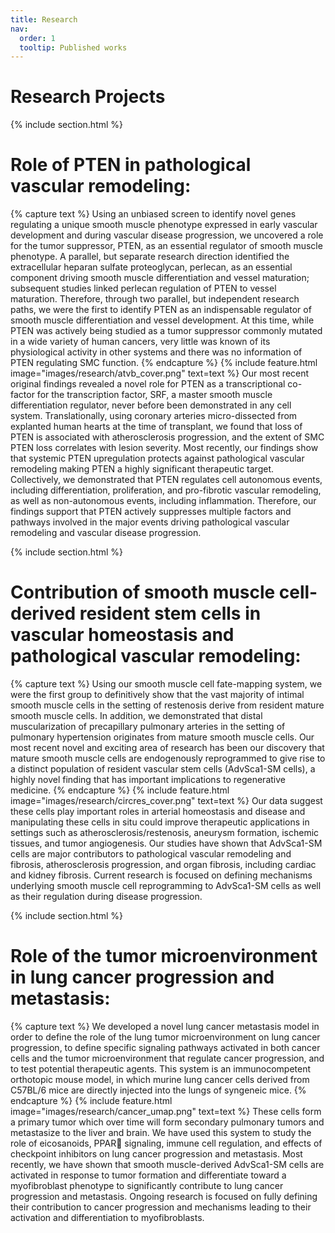 ```yaml
---
title: Research
nav:
  order: 1
  tooltip: Published works
---
```


# <i class="fas fa-microscope"></i>Research Projects

{% include section.html %}

# Role of PTEN in pathological vascular remodeling:
{% capture text %}
Using an unbiased screen to identify novel genes regulating a unique smooth muscle phenotype expressed in early vascular development and during vascular disease progression, we uncovered a role for the tumor suppressor, PTEN, as an essential regulator of smooth muscle phenotype. A parallel, but separate research direction identified the extracellular heparan sulfate proteoglycan, perlecan, as an essential component driving smooth muscle differentiation and vessel maturation; subsequent studies linked perlecan regulation of PTEN to vessel maturation. Therefore, through two parallel, but independent research paths, we were the first to identify PTEN as an indispensable regulator of smooth muscle differentiation and vessel development.  At this time, while PTEN was actively being studied as a tumor suppressor commonly mutated in a wide variety of human cancers, very little was known of its physiological activity in other systems and there was no information of PTEN regulating SMC function.
{% endcapture %}
{%
  include feature.html
  image="images/research/atvb_cover.png"
  text=text
%}
Our most recent original findings revealed a novel role for PTEN as a transcriptional co-factor for the transcription factor, SRF, a master smooth muscle differentiation regulator, never before been demonstrated in any cell system.  Translationally, using coronary arteries micro-dissected from explanted human hearts at the time of transplant, we found that loss of PTEN is associated with atherosclerosis progression, and the extent of SMC PTEN loss correlates with lesion severity.  Most recently, our findings show that systemic PTEN upregulation protects against pathological vascular remodeling making PTEN a highly significant therapeutic target.  Collectively, we demonstrated that PTEN regulates cell autonomous events, including differentiation, proliferation, and pro-fibrotic vascular remodeling, as well as non-autonomous events, including inflammation.  Therefore, our findings support that PTEN actively suppresses multiple factors and pathways involved in the major events driving pathological vascular remodeling and vascular disease progression.

{% include section.html %}

# Contribution of smooth muscle cell-derived resident stem cells in vascular homeostasis and pathological vascular remodeling:
{% capture text %}
Using our smooth muscle cell fate-mapping system, we were the first group to definitively show that the vast majority of intimal smooth muscle cells in the setting of restenosis derive from resident mature smooth muscle cells.  In addition, we demonstrated that distal muscularization of precapillary pulmonary arteries in the setting of pulmonary hypertension originates from mature smooth muscle cells. Our most recent novel and exciting area of research has been our discovery that mature smooth muscle cells are endogenously reprogrammed to give rise to a distinct population of resident vascular stem cells (AdvSca1-SM cells), a highly novel finding that has important implications to regenerative medicine.
{% endcapture %}
{%
  include feature.html
  image="images/research/circres_cover.png"
  text=text
%}
Our data suggest these cells play important roles in arterial homeostasis and disease and manipulating these cells in situ could improve therapeutic applications in settings such as atherosclerosis/restenosis, aneurysm formation, ischemic tissues, and tumor angiogenesis.  Our studies have shown that AdvSca1-SM cells are major contributors to pathological vascular remodeling and fibrosis, atherosclerosis progression, and organ fibrosis, including cardiac and kidney fibrosis. Current research is focused on defining mechanisms underlying smooth muscle cell reprogramming to AdvSca1-SM cells as well as their regulation during disease progression.

{% include section.html %}

# Role of the tumor microenvironment in lung cancer progression and metastasis:
{% capture text %}
We developed a novel lung cancer metastasis model in order to define the role of the lung tumor microenvironment on lung cancer progression, to define specific signaling pathways activated in both cancer cells and the tumor microenvironment that regulate cancer progression, and to test potential therapeutic agents. This system is an immunocompetent orthotopic mouse model, in which murine lung cancer cells derived from C57BL/6 mice are directly injected into the lungs of syngeneic mice.
{% endcapture %}
{%
  include feature.html
  image="images/research/cancer_umap.png"
  text=text
%}
These cells form a primary tumor which over time will form secondary pulmonary tumors and metastasize to the liver and brain. We have used this system to study the role of eicosanoids, PPAR signaling, immune cell regulation, and effects of checkpoint inhibitors on lung cancer progression and metastasis.  Most recently, we have shown that smooth muscle-derived AdvSca1-SM cells are activated in response to tumor formation and differentiate toward a myofibroblast phenotype to significantly contribute to lung cancer progression and metastasis. Ongoing research is focused on fully defining their contribution to cancer progression and mechanisms leading to their activation and differentiation to myofibroblasts.

